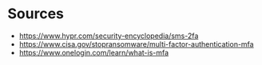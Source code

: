 #  Sources

- https://www.hypr.com/security-encyclopedia/sms-2fa
- https://www.cisa.gov/stopransomware/multi-factor-authentication-mfa
- https://www.onelogin.com/learn/what-is-mfa
